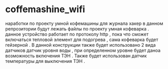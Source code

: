 # coffemashine_wifi
наработки по проекту умной кофемашины для журнала хакер 
в данном репрозитории будут лежать файлы по проекту умная кофеварка . 
данное устройство работает по протоколу http , пока что сможет включаться тепловой элемент для подогрева , сама кофеварка будет гейзерной . В данной конструкции также будет использовано
2 вида датчиков датчик уровня воды , при определенном уровне будет даноа возможность включения ТЭН . Также будет использован датчик температуры для выключения ТЭН . 
